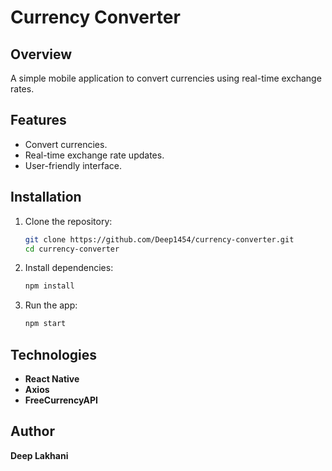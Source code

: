 # Currency Converter

## Overview

A simple mobile application to convert currencies using real-time exchange rates.

## Features

- Convert currencies.
- Real-time exchange rate updates.
- User-friendly interface.

## Installation

1. Clone the repository:

    ```bash
    git clone https://github.com/Deep1454/currency-converter.git
    cd currency-converter
    ```

2. Install dependencies:

    ```bash
    npm install
    ```

3. Run the app:

    ```bash
    npm start
    ```

## Technologies

- **React Native**
- **Axios**
- **FreeCurrencyAPI**

## Author

**Deep Lakhani**  


